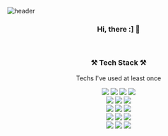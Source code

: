 ![header](https://capsule-render.vercel.app/api?type=waving&color=gradient&height=200&section=header&text=yejiiha&fontSize=70&fontAlignY=40)

<div align="center">

### Hi, there :] 👋

<br />

### ⚒️ Tech Stack ⚒️

<div align='center'>
<p>Techs I've used at least once</p>

  <img src="https://img.shields.io/badge/HTML5-E34F26?style=flat-square&logo=HTML5&logoColor=white"/>
  <img src="https://img.shields.io/badge/JavaScript-F7DF1E?style=flat-square&logo=JavaScript&logoColor=white"/>
   <img src="https://img.shields.io/badge/TypeScript-3178C6?style=flat-square&logo=TypeScript&logoColor=white"/>
   <img src="https://img.shields.io/badge/Python-3776AB?style=flat-square&logo=Python&logoColor=white"/>
  
  <br />
  
  <img src="https://img.shields.io/badge/React-61DAFB?style=flat-square&logo=React&logoColor=white"/>
  <img src="https://img.shields.io/badge/React%20Native-0088CC?style=flat-square&logo=React&logoColor=white"/>
  <img src="https://img.shields.io/badge/Next.js-000000?style=flat-square&logo=Next.js&logoColor=white"/>
  
  <br />
  
  <img src="https://img.shields.io/badge/GraphQL-E434AA?style=flat-square&logo=GraphQL&logoColor=white"/>
    <img src="https://img.shields.io/badge/Apollo%20GraphQL-311C87?style=flat-square&logo=Apollo%20GraphQL&logoColor=white"/>
   <img src="https://img.shields.io/badge/Node.js-339933?style=flat-square&logo=Node.js&logoColor=white"/>
   
  
  <br />
  
   <img src="https://img.shields.io/badge/CSS3-1572B6?style=flat-square&logo=CSS3&logoColor=white"/>
  <img src="https://img.shields.io/badge/Styled%20Components-DB7093?style=flat-square&logo=styled-components&logoColor=white"/>
  <img src="https://img.shields.io/badge/Tailwind%20CSS-06B6D4?style=flat-square&logo=TailwindCSS&logoColor=white"/>
  
   <br />

  <img src="https://img.shields.io/badge/Redux-764ABC?style=flat-square&logo=Redux&logoColor=white"/>
  <img src="https://img.shields.io/badge/REACT%20QUERY-FF4154?style=flat-square&logo=React%20Query&logoColor=white"/>
  <img src="https://img.shields.io/badge/Recoil-3578E5?style=flat-square&logo=Recoil&logoColor=white"/>


     
</div>
</div>
